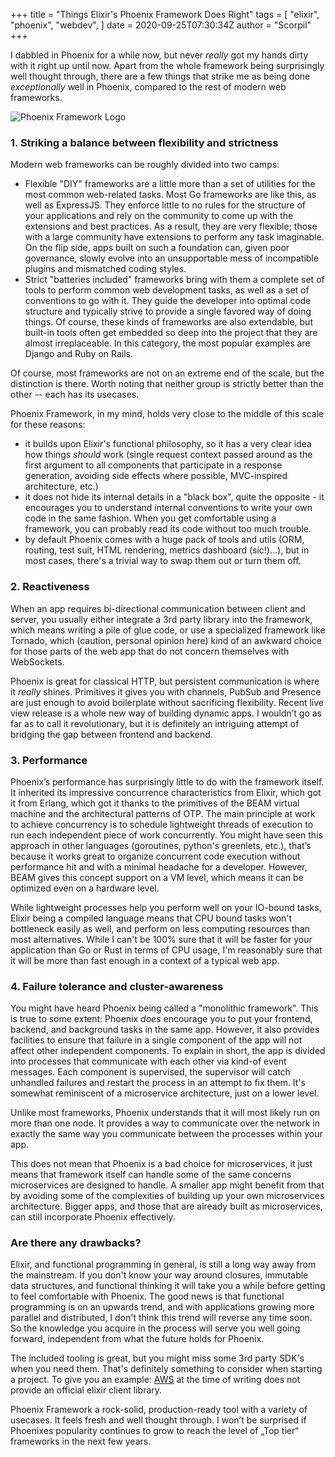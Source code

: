 +++
title = "Things Elixir's Phoenix Framework Does Right"
tags = [
    "elixir",
    "phoenix",
    "webdev",
]
date = 2020-09-25T07:30:34Z
author = "Scorpil"
+++

I dabbled in Phoenix for a while now, but never _really_ got my hands dirty with it right up until now. Apart from the whole framework being surprisingly well thought through, there are a few things that strike me as being done _exceptionally_ well in Phoenix, compared to the rest of modern web frameworks.

![Phoenix Framework Logo](/img/phoenix.png)

### 1. Striking a balance between flexibility and strictness 

Modern web frameworks can be roughly divided into two camps:
- Flexible "DIY" frameworks are a little more than a set of utilities for the most common web-related tasks. Most Go frameworks are like this, as well as ExpressJS. They enforce little to no rules for the structure of your applications and rely on the community to come up with the extensions and best practices. As a result, they are very flexible; those with a large community have extensions to perform any task imaginable. On the flip side, apps built on such a foundation can, given poor governance, slowly evolve into an unsupportable mess of incompatible plugins and mismatched coding styles.
- Strict "batteries included" frameworks bring with them a complete set of tools to perform common web development tasks, as well as a set of conventions to go with it. They guide the developer into optimal code structure and typically strive to provide a single favored way of doing things. Of course, these kinds of frameworks are also extendable, but built-in tools often get embedded so deep into the project that they are almost irreplaceable. In this category, the most popular examples are Django and Ruby on Rails.

Of course, most frameworks are not on an extreme end of the scale, but the distinction is there. Worth noting that neither group is strictly better than the other -- each has its usecases.

Phoenix Framework, in my mind, holds very close to the middle of this scale for these reasons:
- it builds upon Elixir's functional philosophy, so it has a very clear idea how things _should_ work (single request context passed around as the first argument to all components that participate in a response generation, avoiding side effects where possible, MVC-inspired architecture, etc.)
- it does not hide its internal details in a "black box", quite the opposite - it encourages you to understand internal conventions to write your own code in the same fashion. When you get comfortable using a framework, you can probably read its code without too much trouble.
- by default Phoenix comes with a huge pack of tools and utils (ORM, routing, test suit, HTML rendering, metrics dashboard (sic!)...), but in most cases, there's a trivial way to swap them out or turn them off.

### 2. Reactiveness

When an app requires bi-directional communication between client and server, you usually either
integrate a 3rd party library into the framework, which means writing a pile of glue code, or
use a specialized framework like Tornado, which (caution, personal opinion here) kind of an awkward choice for those parts of the web app that do not concern themselves with WebSockets.

Phoenix is great for classical HTTP, but persistent communication is where it _really_ shines. Primitives it gives you with channels, PubSub and Presence are just enough to avoid boilerplate without sacrificing flexibility. Recent live view release is a whole new way of building dynamic apps. I wouldn’t go as far as to call it revolutionary, but it is definitely an intriguing attempt of bridging the gap between frontend and backend.

### 3. Performance

Phoenix’s performance has surprisingly little to do with the framework itself. It inherited its impressive concurrence characteristics from Elixir, which got it from Erlang, which got it thanks to the primitives of the BEAM virtual machine and the architectural patterns of OTP. The main principle at work to achieve concurrency is to schedule lightweight threads of execution to run each independent piece of work concurrently. You might have seen this approach in other languages (goroutines, python's greenlets, etc.), that’s because it works great to organize concurrent code execution without performance hit and with a minimal headache for a developer. However, BEAM gives this concept support on a VM level, which means it can be optimized even on a hardware level.

While lightweight processes help you perform well on your IO-bound tasks, Elixir being a compiled language means that CPU bound tasks won't bottleneck easily as well, and perform on less computing resources than most alternatives. While I can't be 100% sure that it will be faster for your application than Go or Rust in terms of CPU usage, I'm reasonably sure that it will be more than fast enough in a context of a typical web app.

### 4. Failure tolerance and cluster-awareness

You might have heard Phoenix being called a "monolithic framework". This is true to some extent: Phoenix *does* encourage you to put your frontend, backend, and background tasks in the same app. However, it also provides facilities to ensure that failure in a single component of the app will not affect other independent components. To explain in short, the app is divided into processes that communicate with each other via kind-of event messages. Each component is supervised, the supervisor will catch unhandled failures and restart the process in an attempt to fix them. It's somewhat reminiscent of a microservice architecture, just on a lower level.

Unlike most frameworks, Phoenix understands that it will most likely run on more than one node. It provides a way to communicate over the network in exactly the same way you communicate between the processes within your app.

This does not mean that Phoenix is a bad choice for microservices, it just means that framework itself can handle some of the same concerns microservices are designed to handle. A smaller app might benefit from that by avoiding some of the complexities of building up your own microservices architecture. Bigger apps, and those that are already built as microservices, can still incorporate Phoenix effectively.

### Are there any drawbacks?

Elixir, and functional programming in general, is still a long way away from the mainstream. If you don't know your way around closures, immutable data structures, and functional thinking it will take you a while before getting to feel comfortable with Phoenix. The good news is that functional programming is on an upwards trend, and with applications growing more parallel and distributed, I don't think this trend will reverse any time soon. So the knowledge you acquire in the process will serve you well going forward, independent from what the future holds for Phoenix.

The included tooling is great, but you might miss some 3rd party SDK's when you need them. That's definitely something to consider when starting a project. To give you an example: [AWS](https://aws.amazon.com/getting-started/tools-sdks/) at the time of writing does not provide an official elixir client library.

Phoenix Framework a rock-solid, production-ready tool with a variety of usecases. It feels fresh and well thought through. I won’t be surprised if Phoenixes popularity continues to grow to reach the level of „Top tier“ frameworks in the next few years.